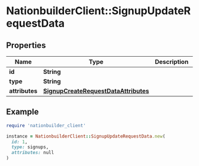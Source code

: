 # NationbuilderClient::SignupUpdateRequestData

## Properties

| Name | Type | Description | Notes |
| ---- | ---- | ----------- | ----- |
| **id** | **String** |  |  |
| **type** | **String** |  |  |
| **attributes** | [**SignupCreateRequestDataAttributes**](SignupCreateRequestDataAttributes.md) |  | [optional] |

## Example

```ruby
require 'nationbuilder_client'

instance = NationbuilderClient::SignupUpdateRequestData.new(
  id: 1,
  type: signups,
  attributes: null
)
```

